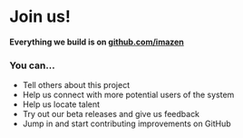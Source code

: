 
# Join us!

**Everything we build is on [github.com/imazen](http://github.com/imazen)**

### You can...

* Tell others about this project
* Help us connect with more potential users of the system
* Help us locate talent
* Try out our beta releases and give us feedback
* Jump in and start contributing improvements on GitHub


